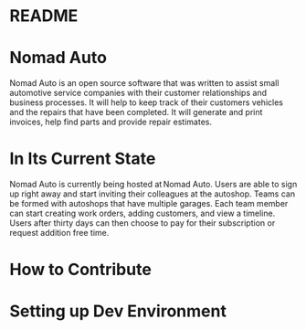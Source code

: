# README
# Nomad Auto 

Nomad Auto is an open source software that was written to assist small automotive service companies with their customer relationships and business processes. It will help to keep track of their customers vehicles and the repairs that have been completed. It will generate and print invoices, help find parts and provide repair estimates. 

# In Its Current State 

Nomad Auto is currently being hosted at Nomad Auto. Users are able to sign up right away and start inviting their colleagues at the autoshop. Teams can be formed with autoshops that have multiple garages. Each team member can start creating work orders, adding customers, and view a timeline. Users after thirty days can then choose to pay for their subscription or request addition free time. 

# How to Contribute 

# Setting up Dev Environment